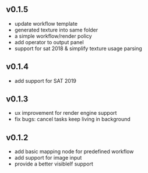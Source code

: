 ## v0.1.5
* update workflow template
* generated texture into same folder
* a simple workflow/render policy
* add operator to output panel
* support for sat 2018 & simplify texture usage parsing
## v0.1.4
* add support for SAT 2019
## v0.1.3
* ux improvement for render engine support
* fix bugs: cancel tasks keep living in background
## v0.1.2
* add basic mapping node for predefined workflow
* add support for image input
* provide a better visibleIf support